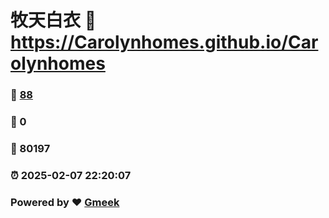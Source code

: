 # 牧天白衣 :link: https://Carolynhomes.github.io/Carolynhomes 
### :page_facing_up: [88](https://Carolynhomes.github.io/Carolynhomes/tag.html) 
### :speech_balloon: 0 
### :hibiscus: 80197 
### :alarm_clock: 2025-02-07 22:20:07 
### Powered by :heart: [Gmeek](https://github.com/Meekdai/Gmeek)
